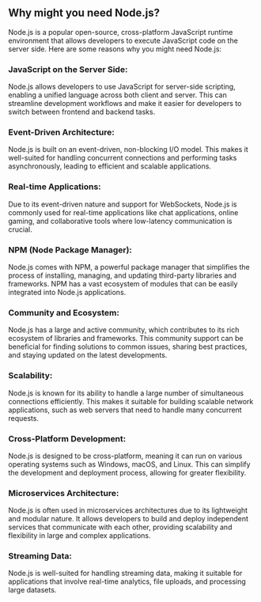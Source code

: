 ## Why might you need Node.js?

Node.js is a popular open-source, cross-platform JavaScript runtime environment that allows developers to execute JavaScript code on the server side. Here are some reasons why you might need Node.js:

### JavaScript on the Server Side:

Node.js allows developers to use JavaScript for server-side scripting, enabling a unified language across both client and server. This can streamline development workflows and make it easier for developers to switch between frontend and backend tasks.

### Event-Driven Architecture:

Node.js is built on an event-driven, non-blocking I/O model. This makes it well-suited for handling concurrent connections and performing tasks asynchronously, leading to efficient and scalable applications.

### Real-time Applications:

Due to its event-driven nature and support for WebSockets, Node.js is commonly used for real-time applications like chat applications, online gaming, and collaborative tools where low-latency communication is crucial.

### NPM (Node Package Manager):

Node.js comes with NPM, a powerful package manager that simplifies the process of installing, managing, and updating third-party libraries and frameworks. NPM has a vast ecosystem of modules that can be easily integrated into Node.js applications.

### Community and Ecosystem:

Node.js has a large and active community, which contributes to its rich ecosystem of libraries and frameworks. This community support can be beneficial for finding solutions to common issues, sharing best practices, and staying updated on the latest developments.

### Scalability:

Node.js is known for its ability to handle a large number of simultaneous connections efficiently. This makes it suitable for building scalable network applications, such as web servers that need to handle many concurrent requests.

### Cross-Platform Development:

Node.js is designed to be cross-platform, meaning it can run on various operating systems such as Windows, macOS, and Linux. This can simplify the development and deployment process, allowing for greater flexibility.

### Microservices Architecture:

Node.js is often used in microservices architectures due to its lightweight and modular nature. It allows developers to build and deploy independent services that communicate with each other, providing scalability and flexibility in large and complex applications.

### Streaming Data:

Node.js is well-suited for handling streaming data, making it suitable for applications that involve real-time analytics, file uploads, and processing large datasets.
